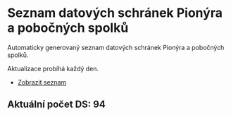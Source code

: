 # Seznam datových schránek Pionýra a pobočných spolků

Automaticky generovaný seznam datových schránek Pionýra a pobočných spolků.

Aktualizace probíhá každý den.

- [Zobrazit seznam](datovky.csv)

## Aktuální počet DS: 94
